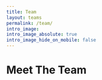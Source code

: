 ```yaml
---
title: Team
layout: teams
permalink: /team/
intro_image: 
intro_image_absolute: true
intro_image_hide_on_mobile: false
---
```


# Meet The Team